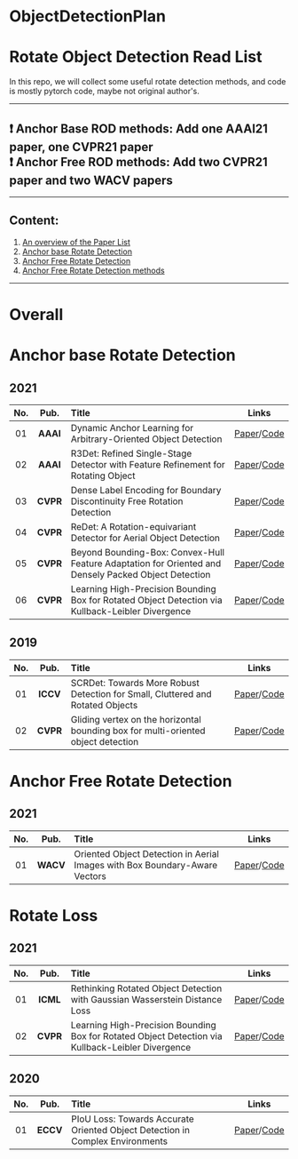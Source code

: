 # ObjectDetectionPlan


# Rotate Object Detection Read List       

In this repo, we will collect some useful rotate detection methods, and code is mostly pytorch code, maybe not original author's.      

--------------------------------------------------------------------------------------
 :heavy_exclamation_mark:  **Anchor Base ROD methods**: Add one AAAI21 paper, one CVPR21 paper                
 :heavy_exclamation_mark:  **Anchor Free ROD methods**: Add two CVPR21 paper and two WACV papers
--------------------------------------------------------------------------------------


------
 

## Content:

1. <a href="#Overall"> An overview of the Paper List </a>
2. <a href="#Anchor base Rotate Detection"> Anchor base Rotate Detection </a>
3. <a href="#Anchor Free Rotate Detection">  Anchor Free Rotate Detection </a>
4. <a href="#Rotate Loss">  Anchor Free Rotate Detection methods </a>


------

   
# Overall <a id="Overall" class="anchor" href="Overall" aria-hidden="true"><span class="octicon octicon-link"></span></a>
    
# Anchor base Rotate Detection <a id="Anchor base Rotate Detection" class="anchor" href="Anchor base Rotate Detection" aria-hidden="true"><span class="octicon octicon-link"></span></a>    

## 2021       
**No.** | **Pub.** | **Title** | **Links** 
:-: | :-: | :-  | :-: 
01 | **AAAI** | Dynamic Anchor Learning for Arbitrary-Oriented Object Detection | [Paper](https://arxiv.org/abs/2012.04150)/[Code](https://github.com/ming71/DAL)
02 | **AAAI** | R3Det: Refined Single-Stage Detector with Feature Refinement for Rotating Object | [Paper](https://arxiv.org/abs/1908.05612)/[Code](https://github.com/SJTU-Thinklab-Det/r3det-on-mmdetection)
03 | **CVPR** | Dense Label Encoding for Boundary Discontinuity Free Rotation Detection | [Paper](https://arxiv.org/abs/2011.09670)/[Code](https://github.com/yangxue0827/RotationDetection)
04 | **CVPR** | ReDet: A Rotation-equivariant Detector for Aerial Object Detection | [Paper](https://arxiv.org/abs/2103.07733)/[Code](https://github.com/csuhan/ReDet)
05 | **CVPR** | Beyond Bounding-Box: Convex-Hull Feature Adaptation for Oriented and Densely Packed Object Detection | [Paper](https://openaccess.thecvf.com/content/CVPR2021/html/Guo_Beyond_Bounding-Box_Convex-Hull_Feature_Adaptation_for_Oriented_and_Densely_Packed_CVPR_2021_paper.html)/[Code](https://github.com/SDL-GuoZonghao/BeyondBoundingBox)
06 | **CVPR** | Learning High-Precision Bounding Box for Rotated Object Detection via Kullback-Leibler Divergence | [Paper](https://arxiv.org/abs/2106.01883)/[Code](https://github.com/yangxue0827/RotationDetection)
## 2019      
**No.** | **Pub.** | **Title** | **Links** 
:-: | :-: | :-  | :-: 
01 | **ICCV** | SCRDet: Towards More Robust Detection for Small, Cluttered and Rotated Objects | [Paper](https://arxiv.org/abs/1811.07126)/[Code](https://github.com/DetectionTeamUCAS/R2CNN-Plus-Plus_Tensorflow)
02 | **CVPR** | Gliding vertex on the horizontal bounding box for multi-oriented object detection | [Paper](https://arxiv.org/abs/1911.09358)/[Code](https://github.com/MingtaoFu/gliding_vertex)

# Anchor Free Rotate Detection <a id="Anchor Free Rotate Detection" class="anchor" href="Anchor base Rotate Detection" aria-hidden="true"><span class="octicon octicon-link"></span></a>
## 2021
**No.** | **Pub.** | **Title** | **Links** 
:-: | :-: | :-  | :-: 
01 | **WACV** | Oriented Object Detection in Aerial Images with Box Boundary-Aware Vectors | [Paper](https://arxiv.org/pdf/2008.07043.pdf)/[Code](https://github.com/yijingru/BBAVectors-Oriented-Object-Detection)

# Rotate Loss <a id="Rotate Loss" class="anchor" href="Rotate Loss" aria-hidden="true"><span class="octicon octicon-link"></span></a>
## 2021       
**No.** | **Pub.** | **Title** | **Links** 
:-: | :-: | :-  | :-: 
01 | **ICML** | Rethinking Rotated Object Detection with Gaussian Wasserstein Distance Loss | [Paper](https://arxiv.org/abs/2101.11952)/[Code](https://github.com/zhanggefan/rotmmdet)
02 | **CVPR** | Learning High-Precision Bounding Box for Rotated Object Detection via Kullback-Leibler Divergence | [Paper](https://arxiv.org/abs/2106.01883)/[Code](https://github.com/yangxue0827/RotationDetection)
## 2020
**No.** | **Pub.** | **Title** | **Links** 
:-: | :-: | :-  | :-: 
01 | **ECCV** | PIoU Loss: Towards Accurate Oriented Object Detection in Complex Environments | [Paper](https://arxiv.org/abs/2007.09584)/[Code](https://github.com/clobotics/piou)
